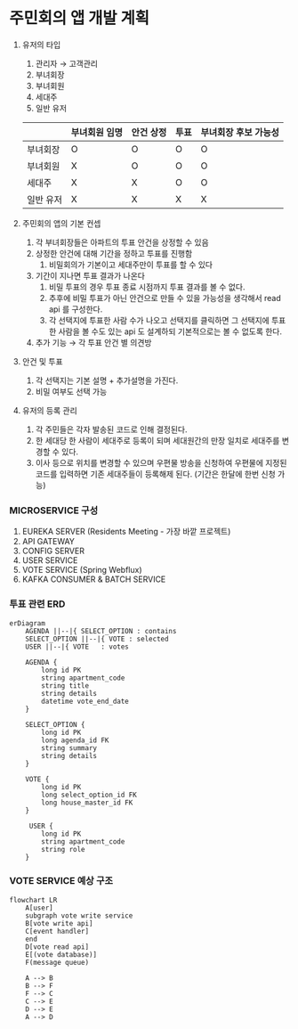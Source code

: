 # 주민회의 앱 개발 계획

1. 유저의 타입
    1. 관리자 → 고객관리
    2. 부녀회장
    3. 부녀회원
    4. 세대주
    5. 일반 유저

   |  | 부녀회원 임명 | 안건 상정 | 투표 | 부녀회장 후보 가능성 |
   | --- | --- | --- | --- | --- |
   | 부녀회장  | O | O | O | O |
   | 부녀회원  | X | O | O | O |
   | 세대주   | X | X | O | O |
   | 일반 유저 | X | X | X | X |
2. 주민회의 앱의 기본 컨셉
    1. 각 부녀회장들은 아파트의 투표 안건을 상정할 수 있음
    2. 상정한 안건에 대해 기간을 정하고 투표를 진행함
        1. 비밀회의가 기본이고 세대주만이 투표를 할 수 있다
    3. 기간이 지나면 투표 결과가 나온다
       1. 비밀 투표의 경우 투표 종료 시점까지 투표 결과를 볼 수 없다.
       2. 추후에 비밀 투표가 아닌 안건으로 만들 수 있을 가능성을 생각해서 read api 를 구성한다.
       3. 각 선택지에 투표한 사람 수가 나오고 선택지를 클릭하면 그 선택지에 투표한 사람을 볼 수도 있는 api 도 설계하되 기본적으로는 볼 수 없도록 한다.
    4. 추가 기능 → 각 투표 안건 별 의견방
3. 안건 및 투표
   1. 각 선택지는 기본 설명 + 추가설명을 가진다.
   2. 비밀 여부도 선택 가능
4. 유저의 등록 관리
    1. 각 주민들은 각자 발송된 코드로 인해 결정된다.
    2. 한 세대당 한 사람이 세대주로 등록이 되며 세대원간의 만장 일치로 세대주를 변경할 수 있다.
    3. 이사 등으로 위치를 변경할 수 있으며 우편물 방송을 신청하여 우편물에 지정된 코드를 입력하면 기존 세대주들이 등록해제 된다. (기간은 한달에 한번 신청 가능)

### MICROSERVICE 구성
1. EUREKA SERVER (Residents Meeting - 가장 바깥 프로젝트)
2. API GATEWAY 
3. CONFIG SERVER
4. USER SERVICE
5. VOTE SERVICE (Spring Webflux)
6. KAFKA CONSUMER & BATCH SERVICE

### 투표 관련 ERD
```mermaid
erDiagram
    AGENDA ||--|{ SELECT_OPTION : contains
    SELECT_OPTION ||--|{ VOTE : selected
    USER ||--|{ VOTE   : votes

    AGENDA {
        long id PK
        string apartment_code
        string title
        string details
        datetime vote_end_date
    }

    SELECT_OPTION {
        long id PK
        long agenda_id FK
        string summary
        string details
    }

    VOTE {
        long id PK
        long select_option_id FK
        long house_master_id FK
    }

     USER {
        long id PK
        string apartment_code
        string role
    }
```

### VOTE SERVICE 예상 구조
``` mermaid
flowchart LR
    A[user]
    subgraph vote write service
    B[vote write api]    
    C[event handler]
    end
    D[vote read api]
    E[(vote database)]
    F(message queue)

    A --> B
    B --> F
    F --> C
    C --> E
    D --> E
    A --> D
```

